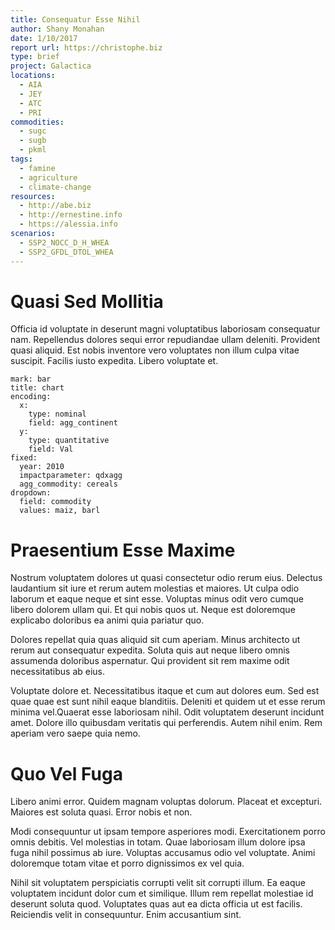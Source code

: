 ```yaml
---
title: Consequatur Esse Nihil
author: Shany Monahan
date: 1/10/2017
report url: https://christophe.biz
type: brief
project: Galactica
locations:
  - AIA
  - JEY
  - ATC
  - PRI
commodities:
  - sugc
  - sugb
  - pkml
tags:
  - famine
  - agriculture
  - climate-change
resources:
  - http://abe.biz
  - http://ernestine.info
  - https://alessia.info
scenarios:
  - SSP2_NOCC_D_H_WHEA
  - SSP2_GFDL_DTOL_WHEA
---
```

# Quasi Sed Mollitia
Officia id voluptate in deserunt magni voluptatibus laboriosam consequatur nam. Repellendus dolores sequi error repudiandae ullam deleniti. Provident quasi aliquid. Est nobis inventore vero voluptates non illum culpa vitae suscipit. Facilis iusto expedita. Libero voluptate et.

```vis
mark: bar
title: chart
encoding:
  x:
    type: nominal
    field: agg_continent
  y:
    type: quantitative
    field: Val
fixed:
  year: 2010
  impactparameter: qdxagg
  agg_commodity: cereals
dropdown:
  field: commodity
  values: maiz, barl
```

# Praesentium Esse Maxime
Nostrum voluptatem dolores ut quasi consectetur odio rerum eius. Delectus laudantium sit iure et rerum autem molestias et maiores. Ut culpa odio laborum et eaque neque et sint esse. Voluptas minus odit vero cumque libero dolorem ullam qui. Et qui nobis quos ut. Neque est doloremque explicabo doloribus ea animi quia pariatur quo.
 Dolores repellat quia quas aliquid sit cum aperiam. Minus architecto ut rerum aut consequatur expedita. Soluta quis aut neque libero omnis assumenda doloribus aspernatur. Qui provident sit rem maxime odit necessitatibus ab eius.
 Voluptate dolore et. Necessitatibus itaque et cum aut dolores eum. Sed est quae quae est sunt nihil eaque blanditiis. Deleniti et quidem ut et esse rerum minima vel.Quaerat esse laboriosam nihil. Odit voluptatem deserunt incidunt amet. Dolore illo quibusdam veritatis qui perferendis. Autem nihil enim. Rem aperiam vero saepe quia nemo.

# Quo Vel Fuga
Libero animi error. Quidem magnam voluptas dolorum. Placeat et excepturi. Maiores est soluta quasi. Error nobis et non.
 Modi consequuntur ut ipsam tempore asperiores modi. Exercitationem porro omnis debitis. Vel molestias in totam. Quae laboriosam illum dolore ipsa fuga nihil possimus ab iure. Voluptas accusamus odio vel voluptate. Animi doloremque totam vitae et porro dignissimos ex vel quia.
 Nihil sit voluptatem perspiciatis corrupti velit sit corrupti illum. Ea eaque voluptatem incidunt dolor cum et similique. Illum rem repellat molestiae id deserunt soluta quod. Voluptates quas aut ea dicta officia ut est facilis. Reiciendis velit in consequuntur. Enim accusantium sint.
